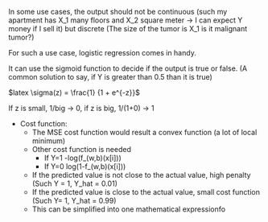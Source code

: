 


In some use cases, the output should not be continuous (such my apartment has X_1 many floors and X_2 square meter -> I can expect Y money if I sell it) but discrete (The size of the tumor is X_1 is it malignant tumor?)

For such a use case, logistic regression comes in handy.

It can use the sigmoid function to decide if the output is true or false. (A common solution to say, if Y is greater than 0.5 than it is true)

$latex \sigma(z) = \frac{1} {1 + e^{-z}}$ 

If z is small, 1/big -> 0, if z is big, 1/(1+0) -> 1



* Cost function:
    * The MSE cost function would result a convex function (a lot of local minimum)
    * Other cost function is needed
      * If Y=1 -log(f_(w,b)(x[i]))
      * If Y=0 log(1-f_(w,b)(x[i]))
    * If the predicted value is not close to the actual value, high penalty (Such Y = 1, Y_hat = 0.01)
    * If the predicted value is close to the actual value, small cost function (Such Y= 1, Y_hat = 0.99)
    * This can be simplified into one mathematical expressionfo